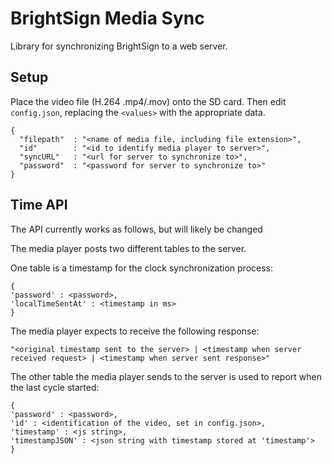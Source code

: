 # BrightSign Media Sync

Library for synchronizing BrightSign to a web server.

## Setup

Place the video file (H.264 .mp4/.mov) onto the SD card.  Then edit `config.json`, replacing the `<values>` with the appropriate data.

```
{
  "filepath"  : "<name of media file, including file extension>",
  "id"        : "<id to identify media player to server>",
  "syncURL"   : "<url for server to synchronize to>",
  "password"  : "<password for server to synchronize to>"
}

```

## Time API

The API currently works as follows, but will likely be changed

The media player posts two different tables to the server.

One table is a timestamp for the clock synchronization process:


```
{
'password' : <password>,
'localTimeSentAt' : <timestamp in ms>
}
```

The media player expects to receive the following response:

```
"<original timestamp sent to the server> | <timestamp when server received request> | <timestamp when server sent response>"
```

The other table the media player sends to the server is used to report when the last cycle started:

```
{
'password' : <password>,
'id' : <identification of the video, set in config.json>,
'timestamp' : <js string>,
'timestampJSON' : <json string with timestamp stored at 'timestamp'>
}
```

